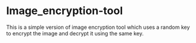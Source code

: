 # Image_encryption-tool
This is a simple version of image encryption tool which uses a random key to encrypt the image and decrypt it using the same key.
